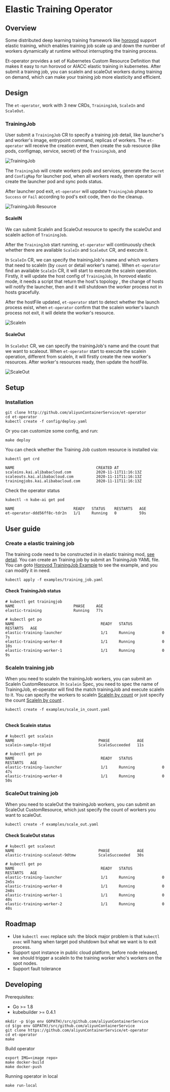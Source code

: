 # Elastic Training Operator

## Overview

Some distributed deep learning training framework like [horovod](https://github.com/horovod/horovod)  support elastic training, which enables training job scale up and down the number of workers dynamically at runtime without interrupting the training process.

Et-operator provides a set of Kubernetes Custom Resource Definition that makes it easy to run horovod or AIACC elastic training in kubernetes. After submit a training job, you can scaleIn and scaleOut workers during training on demand, which can make your training job more elasticity and efficient.


## Design
The `et-operator`, work with 3 new CRDs, `TrainingJob`, `ScaleIn` and `ScaleOut`.

### TrainingJob 
User submit a `TrainingJob` CR to specify a training job detail, like launcher's and worker's image, entrypoint command, replicas of workers.
The `et-operator` will receive the creation event, then create the sub resource (like pods, configmap, service, secret) of the `TrainingJob`, and 


![TrainingJob](./docs/images/trainingjob.png)

The `TrainingJob` will create workers pods and services, generate the `Secret` and `ConfigMap` for launcher pod,
when all workers ready, then operator will create the launcher pod and sync pods status. 

After launcher pod exit, `et-operator` will uppdate `TrainingJob` phase to `Success` or `Fail` according to pod's exit code,
then do the cleanup.

![TrainingJob Resource](./docs/images/trainingjob-resource.png)

#### ScaleIN
We can submit ScaleIn and ScaleOut resource to specify the scaleOut and scaleIn action of `TrainingJob`.

After the `TrainingJob` start running, `et-operator` will continuously check whether there are available `ScaleIn` and `ScaleOut` CR, and execute it.  

In `ScaleIn` CR, we can specify the trainingJob's name and which workers that need to scaleIn (by `count` or detail worker's name). 
When `et-operator` find an available `ScaleIn` CR, it will start to execute the scalein operation.
Firstly, it will update the host config of `TrainingJob`, 
In horovod elastic mode, it needs a script that return the host's topology , the change of hosts will notify the launcher, then and it will shutdown the worker process not in hosts gracefully.  
  
After the hostFile updated, `et-operator` start to detect whether the launch process exist, 
when `et-operator` confirm that the scalein worker's launch process not exit, it will delete the worker's resource.  

![ScaleIn](./docs/images/scalein.png)


#### ScaleOut
In `ScaleOut` CR, we can specify the trainingJob's name and the count that we want to scaleout. 
When `et-operator` start to execute the scalein operation,
different from scaleIn, it will firstly create the new worker's resources.
After worker's resources ready, then update the hostFile. 
  

![ScaleOut](./docs/images/scaleout.png)


## Setup
### Installation

```
git clone http://github.com/aliyunContainerService/et-operator
cd et-operator
kubectl create -f config/deploy.yaml
```

Or you can customize some config, and run:

```
make deploy
```

You can check whether the Training Job custom resource is installed via:

```
kubectl get crd

```

```
NAME                                    CREATED AT
scaleins.kai.alibabacloud.com           2020-11-11T11:16:13Z
scaleouts.kai.alibabacloud.com          2020-11-11T11:16:13Z
trainingjobs.kai.alibabacloud.com       2020-11-11T11:16:13Z
```

Check the operator status

```
kubectl -n kube-ai get pod
```

```
NAME                          READY   STATUS    RESTARTS   AGE
et-operator-ddd56ff8c-tdr2n   1/1     Running   0          59s

```


## User guide

### Create a elastic training job
The training code need to be constructed in in elastic training mod,  [see detail](https://horovod.readthedocs.io/en/stable/elastic_include.html).
You can create an Training job by submit an TrainingJob YAML file. You can goto [Horovod TrainingJob Example](./example/training_job.yaml) to see the example, and you can modify it in need.


```
kubectl apply -f examples/training_job.yaml

```

#### Check TrainingJob status

```
# kubectl get trainingjob
NAME                          PHASE     AGE
elastic-training              Running   77s
```

```
# kubectl get po
NAME                                      READY   STATUS             RESTARTS   AGE
elastic-training-launcher                 1/1     Running            0          7s
elastic-training-worker-0                 1/1     Running            0          10s
elastic-training-worker-1                 1/1     Running            0          9s
```


### ScaleIn training job
When you need to scaleIn the trainingJob workers, you can submit an ScaleIn CustomResource.
In `Scalein` Spec, you need to spec the name of TrainingJob, et-operator will find the match trainingJob and execute scaleIn to it. You can specify the workers to scaleIn [ScaleIn by count](./example/scale_in_pod.yaml) or just specify the count [ScaleIn by count](./example/scale_in_count.yaml) .

```
kubectl create -f examples/scale_in_count.yaml


```
#### Check Scalein status

```
# kubectl get scalein
NAME                                     PHASE            AGE
scalein-sample-t8jxd                     ScaleSucceeded   11s
```


```
# kubectl get po
NAME                                      READY   STATUS             RESTARTS   AGE
elastic-training-launcher                 1/1     Running            0          47s
elastic-training-worker-0                 1/1     Running            0          50s
```

### ScaleOut training job
When you need to scaleOut the trainingJob workers, you can submit an ScaleOut CustomResource, which just specify the count of workers you want to scaleOut.

```
kubectl create -f examples/scale_out.yaml

```
#### Check ScaleOut status

```
# kubectl get scaleout
NAME                                     PHASE            AGE
elastic-training-scaleout-9dtmw          ScaleSucceeded   30s

```

```
# kubectl get po
NAME                                      READY   STATUS             RESTARTS   AGE
elastic-training-launcher                 1/1     Running            0          2m5s
elastic-training-worker-0                 1/1     Running            0          2m8s
elastic-training-worker-1                 1/1     Running            0          40s
elastic-training-worker-2                 1/1     Running            0          40s
```


## Roadmap

* Use `kubectl exec` replace ssh: the block major problem is that `kubectl exec` will hang when target pod shutdown but what we want is to exit process. 
* Support spot instance in public cloud platform, before node released, we should trigger a scaleIn to the training worker who's workers on the spot nodes.
* Support fault tolerance

## Developing
Prerequisites:

* Go >= 1.8
* kubebuilder >= 0.4.1

```
mkdir -p $(go env GOPATH)/src/github.com/aliyunContainerService
cd $(go env GOPATH)/src/github.com/aliyunContainerService
git clone https://github.com/aliyunContainerService/et-operator
cd et-operator
make
```

Build operator

```
export IMG=<image repo>
make docker-build
make docker-push

```


Running operator in local

```
make run-local
```

